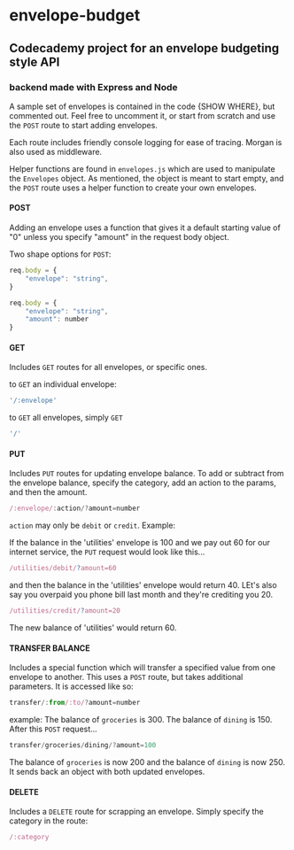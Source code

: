 # envelope-budget

## Codecademy project for an envelope budgeting style API 

### backend  made with Express and Node

A sample set of envelopes is contained in the code {SHOW WHERE}, but commented out. Feel free to uncomment it, or start from scratch and use the `POST` route to start adding envelopes.

Each route includes friendly console logging for ease of tracing. Morgan is also used as middleware.

Helper functions are found in `envelopes.js` which are used to manipulate the `Envelopes` object. As mentioned, the object is meant to start empty, and the ``POST`` route uses a helper function to create your own envelopes.

#### POST
Adding an envelope uses a function that gives it a default starting value of "0" unless you specify "amount" in the request body object.

Two shape options for `POST`:
```javascript
req.body = {
    "envelope": "string", 
}

req.body = {
    "envelope": "string", 
    "amount": number
}
```

#### GET
Includes `GET` routes for all envelopes, or specific ones.

to `GET` an individual envelope:
```javascript
'/:envelope'
```
to `GET` all envelopes, simply `GET` 
```javascript
'/'
```
#### PUT
Includes `PUT` routes for updating envelope balance.
To add or subtract from the envelope balance, specify the category, add an action to the params, and then the amount.

```javascript
/:envelope/:action/?amount=number
```
`action` may only be `debit` or `credit`. Example:

If the balance in the 'utilities' envelope is 100 and we pay out 60 for our internet service, the `PUT` request would look like this...
```javascript
/utilities/debit/?amount=60
```
and then the balance in the 'utilities' envelope would return 40. LEt's also say you overpaid you phone bill last month and they're crediting you 20.
```javascript
/utilities/credit/?amount=20
```
The new balance of 'utilities' would return 60.

#### TRANSFER BALANCE
Includes a special function which will transfer a specified value from one envelope to another. This uses a `POST` route, but takes additional parameters. It is accessed like so:
```javascript
transfer/:from/:to/?amount=number
```
example:
The balance of `groceries` is 300. The balance of `dining` is 150. After this `POST` request...
```javascript
transfer/groceries/dining/?amount=100
```
The balance of `groceries` is now 200 and the balance of `dining` is now 250. It sends back an object with both updated envelopes.

#### DELETE
Includes a `DELETE` route for scrapping an envelope. Simply specify the category in the route:
```javascript
/:category
```

